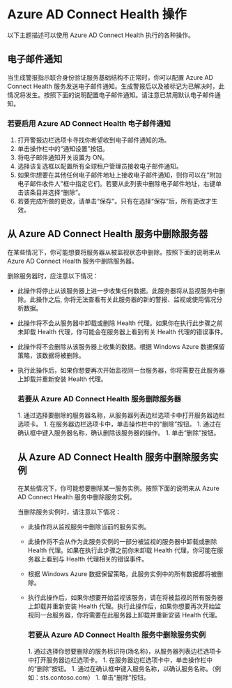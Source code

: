 <properties 
	pageTitle="Azure AD Connect Health 操作。" 
	description="这是描述部署 Azure AD Connect Health 后，可以执行的其他操作的 Azure AD Connect Health 页。" 
	services="active-directory" 
	documentationCenter="" 
	authors="billmath" 
	manager="swadhwa" 
	editor="curtand"/>

<tags 
	ms.service="active-directory" 
	ms.date="07/12/2015"
	wacn.date=""/>

# Azure AD Connect Health 操作

以下主题描述可以使用 Azure AD Connect Health 执行的各种操作。

## 电子邮件通知
当生成警报指示联合身份验证服务基础结构不正常时，你可以配置 Azure AD Connect Health 服务发送电子邮件通知。生成警报后以及被标记为已解决时，此情况将发生。按照下面的说明配置电子邮件通知。请注意已禁用默认电子邮件通知。


### 若要启用 Azure AD Connect Health 电子邮件通知

1. 打开警报边栏选项卡寻找你希望收到电子邮件通知的场。
1. 单击操作栏中的“通知设置”按钮。
1. 将电子邮件通知开关设置为 ON。
1. 选择该复选框以配置所有全球租户管理员接收电子邮件通知。
1. 如果你想要在其他任何电子邮件地址上接收电子邮件通知，则你可以在“附加电子邮件收件人”框中指定它们。若要从此列表中删除电子邮件地址，右键单击该条目并选择“删除”。
1. 若要完成所做的更改，请单击“保存”。只有在选择“保存”后，所有更改才生效。






## 从 Azure AD Connect Health 服务中删除服务器

在某些情况下，你可能想要将服务器从被监视状态中删除。按照下面的说明来从 Azure AD Connect Health 服务中删除服务器。

删除服务器时，应注意以下情况：

- 此操作将停止从该服务器上进一步收集任何数据。此服务器将从监视服务中删除。此操作之后, 你将无法查看有关此服务器的新的警报、监视或使用情况分析数据。
- 此操作将不会从服务器中卸载或删除 Health 代理。如果你在执行此步骤之前未卸载 Health 代理，你可能会在服务器上看到有关 Health 代理的错误事件。
- 此操作将不会删除从该服务器上收集的数据。根据 Windows Azure 数据保留策略，该数据将被删除。 
- 执行此操作后，如果你想要再次开始监视同一台服务器，你将需要在此服务器上卸载并重新安装 Health 代理。 


	### 若要从 Azure AD Connect Health 服务删除服务器
<ol>
1. 通过选择要删除的服务器名称，从服务器列表边栏选项卡中打开服务器边栏选项卡。 
1. 在服务器边栏选项卡中，单击操作栏中的“删除”按钮。
1. 通过在确认框中键入服务器名称，确认删除该服务器的操作。
1. 单击“删除”按钮。







## 从 Azure AD Connect Health 服务中删除服务实例

在某些情况下，你可能想要删除某一服务实例。按照下面的说明来从 Azure AD Connect Health 服务中删除服务实例。

当删除服务实例时，请注意以下情况：

- 此操作将从监视服务中删除当前的服务实例。 
- 此操作将不会从作为此服务实例的一部分被监视的服务器中卸载或删除 Health 代理。如果在执行此步骤之前你未卸载 Health 代理，你可能在服务器上看到与 Health 代理相关的错误事件。 
- 根据 Windows Azure 数据保留策略，此服务实例中的所有数据都将被删除。 
- 执行此操作后，如果你想要开始监视该服务，请在将被监视的所有服务器上卸载并重新安装 Health 代理。执行此操作后，如果你想要再次开始监视同一台服务器，你将需要在此服务器上卸载并重新安装 Health 代理。







	### 若要从 Azure AD Connect Health 服务中删除服务实例
<ol>
1. 通过选择你想要删除的服务标识符(场名称)，从服务器列表边栏选项卡中打开服务器边栏选项卡。 
1. 在服务器边栏选项卡中，单击操作栏中的“删除”按钮。
1. 通过在确认框中键入服务名称，以确认服务名称。（例如：sts.contoso.com） 
1. 单击“删除”按钮。

<!---HONumber=67-->